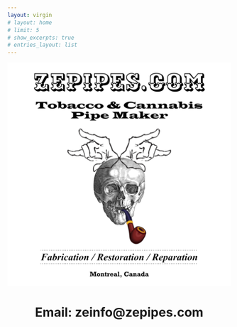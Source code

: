 ```yaml
---
layout: virgin
# layout: home
# limit: 5
# show_excerpts: true
# entries_layout: list
---
```


![ZePipes.com Splash Autumn 2022](/assets/images/zepipesdotcom-logo001-1x1.jpg)

<center>
<h1>Email: zeinfo@zepipes.com</h1>
</center>

<!-- a href="assets/images/LRM_20220908_151751-6.jpg"><img src="assets/images/LRM_20220908_151751-6.jpg" alt="Desktop Wallpaper Sep 22" /></a -->